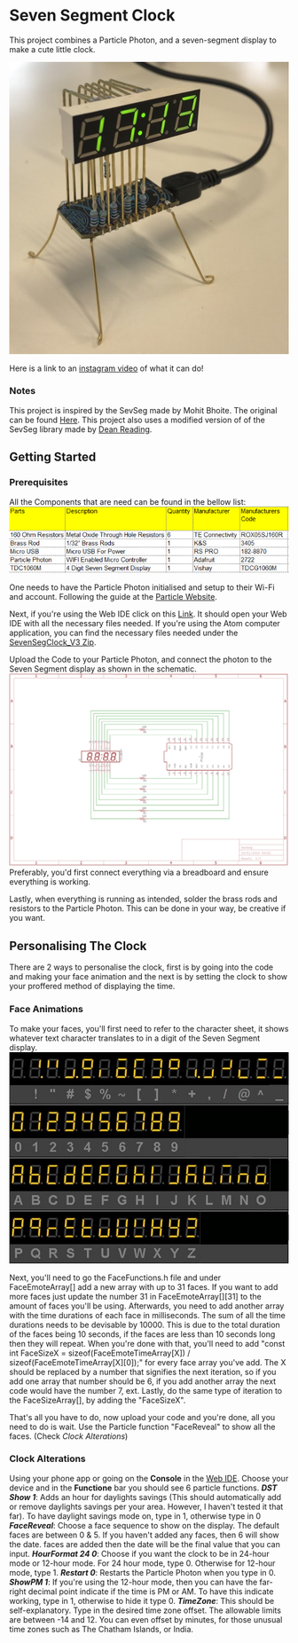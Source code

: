 # Seven Segment Clock

This project combines a Particle Photon, and a seven-segment display to make a cute little clock.

<img src="ClocksFace.jpg">

Here is a link to an [instagram video](https://www.instagram.com/p/B_YmGSQH2iW/) of what it can do!

### Notes

This project is inspired by the SevSeg made by Mohit Bhoite. The original can be found [Here](https://www.bhoite.com/2015/08/sevenseg/).
This project also uses a modified version of of the SevSeg library made by [Dean Reading](https://github.com/DeanIsMe/SevSeg).

## Getting Started
### Prerequisites
All the Components that are need can be found in the bellow list:
<img src="BillOfMaterial.png"> 

One needs to have the Particle Photon initialised and setup to their Wi-Fi and account. Following the guide at the [Particle Website](https://docs.particle.io/quickstart/photon/).

Next, if you're using the Web IDE click on this [Link](https://go.particle.io/shared_apps/5eea255f6c2eea000c4453d3). It should open your Web IDE with all the necessary files needed.
If you're using the Atom computer application, you can find the necessary files needed under the [SevenSegClock_V3 Zip](https://github.com/saifsabban/SevenSegmentClock/blob/master/SevenSegClock_V3.zip).

Upload the Code to your Particle Photon, and connect the photon to the Seven Segment display as shown in the schematic.
<img src="SevenSegClock_Schematic.png">
Preferably, you'd first connect everything via a breadboard and ensure everything is working.

Lastly, when everything is running as intended, solder the brass rods and resistors to the Particle Photon. This can be done in your way, be creative if you want.

## Personalising The Clock

There are 2 ways to personalise the clock, first is by going into the code and making your face animation and the next is by setting the clock to show your proffered method of displaying the time.

### Face Animations
To make your faces, you'll first need to refer to the character sheet, it shows whatever text character translates to in a digit of the Seven Segment display.
<img src="Alphanumeric.jpg">

Next, you'll need to go the FaceFunctions.h file and under FaceEmoteArray[] add a new array with up to 31 faces. If you want to add more faces just update the number 31 in FaceEmoteArray[][31] to the amount of faces you'll be using.
Afterwards, you need to add another array with the time durations of each face in milliseconds. The sum of all the time durations needs to be devisable by 10000. This is due to the total duration of the faces being 10 seconds, if the faces are less than 10 seconds long then they will repeat.
When you're done with that, you'll need to add "const int FaceSizeX = sizeof(FaceEmoteTimeArray[X]) / sizeof(FaceEmoteTimeArray[X][0]);" for every face array you've add. The X should be replaced by a number that signifies the next iteration, so if you add one array that number should be 6, if you add another array the next code would have the number 7, ext.
Lastly, do the same type of iteration to the FaceSizeArray[], by adding the "FaceSizeX".

That's all you have to do, now upload your code and you're done, all you need to do is wait. Use the Particle function "FaceReveal" to show all the faces. (Check *Clock Alterations*)

### Clock Alterations

Using your phone app or going on the **Console** in the [Web IDE](https://console.particle.io/devices). Choose your device and in the **Functione** bar you should see 6 particle functions.
**_DST Show 1_**: Adds an hour for daylights savings (This should automatically add or remove daylights savings per your area. However, I haven't tested it that far). To have daylight savings mode on, type in 1, otherwise type in 0
**_FaceReveal_**: Choose a face sequence to show on the display. The default faces are between 0 & 5. If you haven't added any faces, then 6 will show the date. faces are added then the date will be the final value that you can input.
**_HourFormat 24 0_**: Choose if you want the clock to be in 24-hour mode or 12-hour mode. For 24 hour mode, type 0. Otherwise for 12-hour mode, type 1.
**_Restart 0_**: Restarts the Particle Photon when you type in 0.
**_ShowPM 1_**: If you're using the 12-hour mode, then you can have the far-right decimal point indicate if the time is PM or AM. To have this indicate working, type in 1, otherwise to hide it type 0.
**_TimeZone_**: This should be self-explanatory. Type in the desired time zone offset. The allowable limits are between -14 and 12. You can even offset by minutes, for those unusual time zones such as The Chatham Islands, or India.
